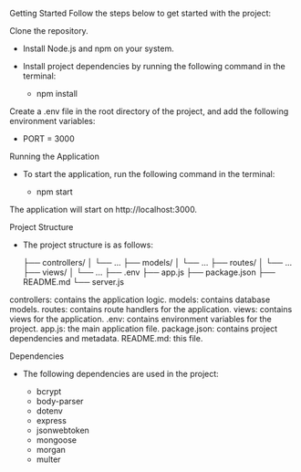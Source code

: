 Getting Started
Follow the steps below to get started with the project:

Clone the repository.

- Install Node.js and npm on your system.
- Install project dependencies by running the following command in the terminal:

  - npm install

Create a .env file in the root directory of the project, and add the following environment variables:

- PORT = 3000

Running the Application

- To start the application, run the following command in the terminal:

  - npm start

The application will start on http://localhost:3000.

Project Structure

- The project structure is as follows:

  ├── controllers/
  │ └── ...
  ├── models/
  │ └── ...
  ├── routes/
  │ └── ...
  ├── views/
  │ └── ...
  ├── .env
  ├── app.js
  ├── package.json
  ├── README.md
  └── server.js

controllers: contains the application logic.
models: contains database models.
routes: contains route handlers for the application.
views: contains views for the application.
.env: contains environment variables for the project.
app.js: the main application file.
package.json: contains project dependencies and metadata.
README.md: this file.

Dependencies

- The following dependencies are used in the project:

  - bcrypt
  - body-parser
  - dotenv
  - express
  - jsonwebtoken
  - mongoose
  - morgan
  - multer
